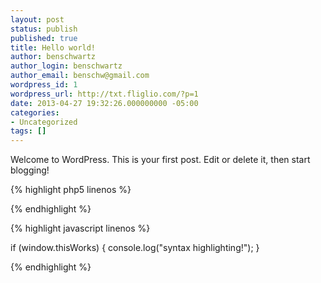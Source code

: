 ```yaml
---
layout: post
status: publish
published: true
title: Hello world!
author: benschwartz
author_login: benschwartz
author_email: benschw@gmail.com
wordpress_id: 1
wordpress_url: http://txt.fliglio.com/?p=1
date: 2013-04-27 19:32:26.000000000 -05:00
categories:
- Uncategorized
tags: []
---
```

Welcome to WordPress. This is your first post. Edit or delete it, then start blogging!

{% highlight php5 linenos %}
<?
if ($thisWorks) {
    echo "syntax highlighting!";
}
?>
{% endhighlight %}

{% highlight javascript linenos %}

if (window.thisWorks) {
	console.log("syntax highlighting!");
}

{% endhighlight %}


